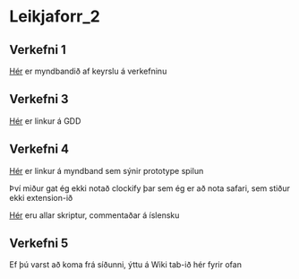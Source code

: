 # Leikjaforr_2

## Verkefni 1

[Hér](https://youtu.be/sq7g46MBB9M) er myndbandið af keyrslu á verkefninu

## Verkefni 3

[Hér](https://docs.google.com/document/d/1EmlWnG2LcqqrYvY6kFxhk3u-hnozs_QUSZquovkUexE/edit?usp=sharing) er linkur á GDD

## Verkefni 4

[Hér](https://youtu.be/1Gdnvv0_KI8) er linkur á myndband sem sýnir prototype spilun

Því miður gat ég ekki notað clockify þar sem ég er að nota safari, sem stiður ekki extension-ið 

[Hér](https://github.com/LukasMG/Leikjaforr_2/tree/main/Scripts) eru allar skriptur, commentaðar á íslensku

## Verkefni 5

Ef þú varst að koma frá síðunni, ýttu á Wiki tab-ið hér fyrir ofan
